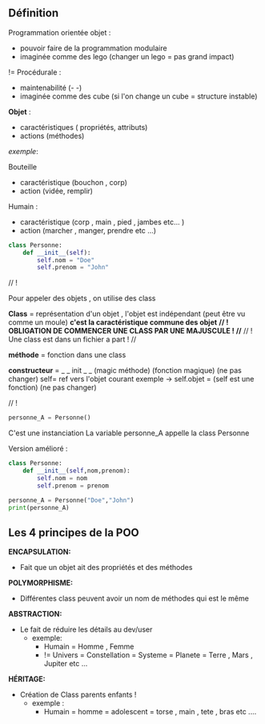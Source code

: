 ## Définition

Programmation orientée objet :

- pouvoir faire de la programmation modulaire
- imaginée comme des lego (changer un lego = pas grand impact)

!= Procédurale :

- maintenabilité (- -)
- imaginée comme des cube (si l'on change un cube = structure instable)

**Objet** :

- caractéristiques ( propriétés, attributs)
- actions (méthodes)

_exemple_:

Bouteille

- caractéristique (bouchon , corp)
- action (vidée, remplir)

Humain :

- caractéristique (corp , main , pied , jambes etc... )
- action (marcher , manger, prendre etc ...)

```python
class Personne:
	def __init__(self):
		self.nom = "Doe"
		self.prenom = "John"
```

// !

Pour appeler des objets , on utilise des class

**Class** = représentation d'un objet , l'objet est indépendant (peut être vu comme un moule) **c'est la caractéristique commune des objet**
**// ! OBLIGATION DE COMMENCER UNE CLASS PAR UNE MAJUSCULE ! //**
// ! Une class est dans un fichier a part ! //

**méthode** = fonction dans une class

**constructeur** = \_ _ init _ \_ (magic méthode) (fonction magique) (ne pas changer)
self= ref vers l'objet courant exemple -> self.objet = (self est une fonction) (ne pas changer)

// !

```python
personne_A = Personne()
```

C'est une instanciation
La variable personne_A appelle la class Personne

Version amélioré :

```python
class Personne:
	def __init__(self,nom,prenom):
		self.nom = nom
		self.prenom = prenom

personne_A = Personne("Doe","John")
print(personne_A)
```

## Les 4 principes de la POO

**ENCAPSULATION:**

- Fait que un objet ait des propriétés et des méthodes

**POLYMORPHISME:**

- Différentes class peuvent avoir un nom de méthodes qui est le même

**ABSTRACTION:**

- Le fait de réduire les détails au dev/user
  - exemple:
    - Humain = Homme , Femme
    - != Univers = Constellation = Systeme = Planete = Terre , Mars , Jupiter etc ...

**HÉRITAGE:**

- Création de Class parents enfants !
  - exemple :
    - Humain = homme = adolescent = torse , main , tete , bras etc ....
